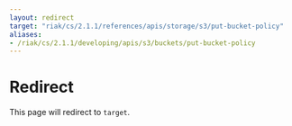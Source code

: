 ```yaml
---
layout: redirect
target: "riak/cs/2.1.1/references/apis/storage/s3/put-bucket-policy"
aliases:
- /riak/cs/2.1.1/developing/apis/s3/buckets/put-bucket-policy
---
```


# Redirect

This page will redirect to `target`.
